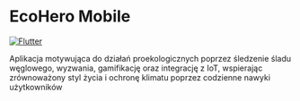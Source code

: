 # EcoHero Mobile

[![Flutter](https://github.com/0K-Team/HH_mobile/actions/workflows/dart.yml/badge.svg)](https://github.com/0K-Team/HH_mobile/actions/workflows/dart.yml)

Aplikacja motywująca do działań proekologicznych poprzez śledzenie śladu węglowego, wyzwania, gamifikację oraz integrację z IoT, wspierając zrównoważony styl życia i ochronę klimatu poprzez codzienne nawyki użytkowników
